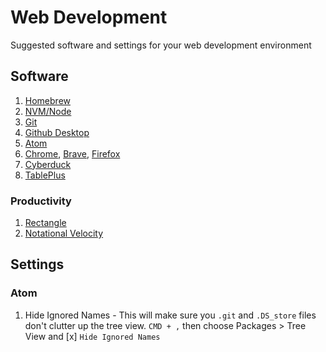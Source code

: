 
# Web Development

Suggested software and settings for your web development environment


## Software

1. [Homebrew](https://brew.sh/)
1. [NVM/Node](https://stackoverflow.com/questions/28017374/what-is-the-suggested-way-to-install-brew-node-js-io-js-nvm-npm-on-os-x)
1. [Git](https://gist.github.com/derhuerst/1b15ff4652a867391f03#file-mac-md)
1. [Github Desktop](https://desktop.github.com/)
1. [Atom](https://atom.io/)
1. [Chrome](https://www.google.com/chrome/), [Brave](https://brave.com/), [Firefox](https://www.mozilla.org/en-US/firefox/new/)
1. [Cyberduck](https://cyberduck.io/)
1. [TablePlus](https://tableplus.com/download )


### Productivity

1. [Rectangle](https://rectangleapp.com/)
1. [Notational Velocity](http://notational.net/)



## Settings



### Atom

1. Hide Ignored Names - This will make sure you `.git` and `.DS_store` files don't clutter up the tree view. `CMD + ,` then choose Packages > Tree View and [x] `Hide Ignored Names`


